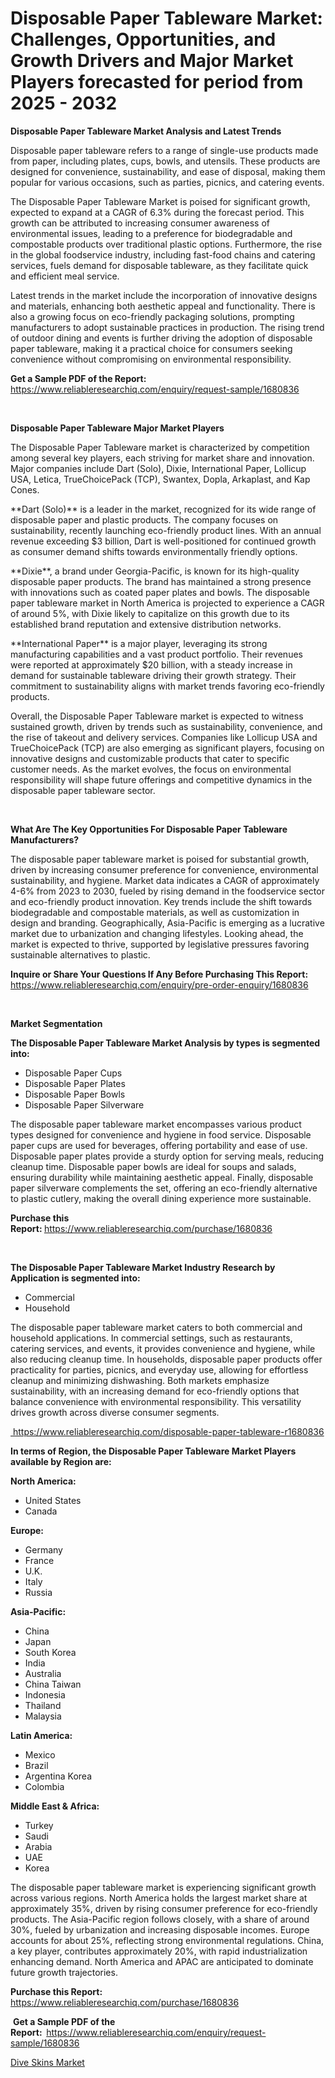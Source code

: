 <p><h1>Disposable Paper Tableware Market: Challenges, Opportunities, and Growth Drivers and Major Market Players forecasted for period from 2025 - 2032</h1></p><p><strong>Disposable Paper Tableware Market Analysis and Latest Trends</strong></p>
<p><p>Disposable paper tableware refers to a range of single-use products made from paper, including plates, cups, bowls, and utensils. These products are designed for convenience, sustainability, and ease of disposal, making them popular for various occasions, such as parties, picnics, and catering events.</p><p>The Disposable Paper Tableware Market is poised for significant growth, expected to expand at a CAGR of 6.3% during the forecast period. This growth can be attributed to increasing consumer awareness of environmental issues, leading to a preference for biodegradable and compostable products over traditional plastic options. Furthermore, the rise in the global foodservice industry, including fast-food chains and catering services, fuels demand for disposable tableware, as they facilitate quick and efficient meal service.</p><p>Latest trends in the market include the incorporation of innovative designs and materials, enhancing both aesthetic appeal and functionality. There is also a growing focus on eco-friendly packaging solutions, prompting manufacturers to adopt sustainable practices in production. The rising trend of outdoor dining and events is further driving the adoption of disposable paper tableware, making it a practical choice for consumers seeking convenience without compromising on environmental responsibility.</p></p>
<p><strong>Get a Sample PDF of the Report:&nbsp;</strong> <a href="https://www.reliableresearchiq.com/enquiry/request-sample/1680836?utm_campaign=2947&utm_medium=2&utm_source=Github&utm_content=ia&utm_term=05042025&utm_id=disposable-paper-tableware">https://www.reliableresearchiq.com/enquiry/request-sample/1680836</a></p>
<p>&nbsp;</p>
<p><strong>Disposable Paper Tableware Major Market Players</strong></p>
<p><p>The Disposable Paper Tableware market is characterized by competition among several key players, each striving for market share and innovation. Major companies include Dart (Solo), Dixie, International Paper, Lollicup USA, Letica, TrueChoicePack (TCP), Swantex, Dopla, Arkaplast, and Kap Cones.</p><p>**Dart (Solo)** is a leader in the market, recognized for its wide range of disposable paper and plastic products. The company focuses on sustainability, recently launching eco-friendly product lines. With an annual revenue exceeding $3 billion, Dart is well-positioned for continued growth as consumer demand shifts towards environmentally friendly options.</p><p>**Dixie**, a brand under Georgia-Pacific, is known for its high-quality disposable paper products. The brand has maintained a strong presence with innovations such as coated paper plates and bowls. The disposable paper tableware market in North America is projected to experience a CAGR of around 5%, with Dixie likely to capitalize on this growth due to its established brand reputation and extensive distribution networks.</p><p>**International Paper** is a major player, leveraging its strong manufacturing capabilities and a vast product portfolio. Their revenues were reported at approximately $20 billion, with a steady increase in demand for sustainable tableware driving their growth strategy. Their commitment to sustainability aligns with market trends favoring eco-friendly products.</p><p>Overall, the Disposable Paper Tableware market is expected to witness sustained growth, driven by trends such as sustainability, convenience, and the rise of takeout and delivery services. Companies like Lollicup USA and TrueChoicePack (TCP) are also emerging as significant players, focusing on innovative designs and customizable products that cater to specific customer needs. As the market evolves, the focus on environmental responsibility will shape future offerings and competitive dynamics in the disposable paper tableware sector.</p></p>
<p>&nbsp;</p>
<p><strong>What Are The Key Opportunities For Disposable Paper Tableware Manufacturers?</strong></p>
<p><p>The disposable paper tableware market is poised for substantial growth, driven by increasing consumer preference for convenience, environmental sustainability, and hygiene. Market data indicates a CAGR of approximately 4-6% from 2023 to 2030, fueled by rising demand in the foodservice sector and eco-friendly product innovation. Key trends include the shift towards biodegradable and compostable materials, as well as customization in design and branding. Geographically, Asia-Pacific is emerging as a lucrative market due to urbanization and changing lifestyles. Looking ahead, the market is expected to thrive, supported by legislative pressures favoring sustainable alternatives to plastic.</p></p>
<p><strong>Inquire or Share Your Questions If Any Before Purchasing This Report:</strong> <a href="https://www.reliableresearchiq.com/enquiry/pre-order-enquiry/1680836?utm_campaign=2947&utm_medium=2&utm_source=Github&utm_content=ia&utm_term=05042025&utm_id=disposable-paper-tableware">https://www.reliableresearchiq.com/enquiry/pre-order-enquiry/1680836</a></p>
<p>&nbsp;</p>
<p><strong>Market Segmentation</strong></p>
<p><strong>The Disposable Paper Tableware Market Analysis by types is segmented into:</strong></p>
<p><ul><li>Disposable Paper Cups</li><li>Disposable Paper Plates</li><li>Disposable Paper Bowls</li><li>Disposable Paper Silverware</li></ul></p>
<p><p>The disposable paper tableware market encompasses various product types designed for convenience and hygiene in food service. Disposable paper cups are used for beverages, offering portability and ease of use. Disposable paper plates provide a sturdy option for serving meals, reducing cleanup time. Disposable paper bowls are ideal for soups and salads, ensuring durability while maintaining aesthetic appeal. Finally, disposable paper silverware complements the set, offering an eco-friendly alternative to plastic cutlery, making the overall dining experience more sustainable.</p></p>
<p><strong>Purchase this Report:&nbsp;</strong><a href="https://www.reliableresearchiq.com/purchase/1680836?utm_campaign=2947&utm_medium=2&utm_source=Github&utm_content=ia&utm_term=05042025&utm_id=disposable-paper-tableware">https://www.reliableresearchiq.com/purchase/1680836</a></p>
<p>&nbsp;</p>
<p><strong>The Disposable Paper Tableware Market Industry Research by Application is segmented into:</strong></p>
<p><ul><li>Commercial</li><li>Household</li></ul></p>
<p><p>The disposable paper tableware market caters to both commercial and household applications. In commercial settings, such as restaurants, catering services, and events, it provides convenience and hygiene, while also reducing cleanup time. In households, disposable paper products offer practicality for parties, picnics, and everyday use, allowing for effortless cleanup and minimizing dishwashing. Both markets emphasize sustainability, with an increasing demand for eco-friendly options that balance convenience with environmental responsibility. This versatility drives growth across diverse consumer segments.</p></p>
<p><a href="https://www.reliableresearchiq.com/disposable-paper-tableware-r1680836?utm_campaign=2947&utm_medium=2&utm_source=Github&utm_content=ia&utm_term=05042025&utm_id=disposable-paper-tableware">&nbsp;https://www.reliableresearchiq.com/disposable-paper-tableware-r1680836</a></p>
<p><strong>In terms of Region, the Disposable Paper Tableware Market Players available by Region are:</strong></p>
<p>
    <p> <strong> North America: </strong>
        <ul>
            <li>United States</li>
            <li>Canada</li>
        </ul>
        </p> 
    <p> <strong> Europe: </strong>
        <ul>
            <li>Germany</li>
            <li>France</li>
            <li>U.K.</li>
            <li>Italy</li>
            <li>Russia</li>
        </ul>
        </p> 
    <p> <strong> Asia-Pacific: </strong>
        <ul>
            <li>China</li>
            <li>Japan</li>
            <li>South Korea</li>
            <li>India</li>
            <li>Australia</li>
            <li>China Taiwan</li>
            <li>Indonesia</li>
            <li>Thailand</li>
            <li>Malaysia</li>
        </ul>
        </p> 
    <p> <strong> Latin America: </strong>
        <ul>
            <li>Mexico</li>
            <li>Brazil</li>
            <li>Argentina Korea</li>
            <li>Colombia</li>
        </ul>
        </p> 
    <p> <strong> Middle East & Africa: </strong>
        <ul>
            <li>Turkey</li>
            <li>Saudi</li>
            <li>Arabia</li>
            <li>UAE</li>
            <li>Korea</li>
        </ul>
    </p>
    </p>
<p><p>The disposable paper tableware market is experiencing significant growth across various regions. North America holds the largest market share at approximately 35%, driven by rising consumer preference for eco-friendly products. The Asia-Pacific region follows closely, with a share of around 30%, fueled by urbanization and increasing disposable incomes. Europe accounts for about 25%, reflecting strong environmental regulations. China, a key player, contributes approximately 20%, with rapid industrialization enhancing demand. North America and APAC are anticipated to dominate future growth trajectories.</p></p>
<p><strong>Purchase this Report: </strong><a href="https://www.reliableresearchiq.com/purchase/1680836?utm_campaign=2947&utm_medium=2&utm_source=Github&utm_content=ia&utm_term=05042025&utm_id=disposable-paper-tableware">https://www.reliableresearchiq.com/purchase/1680836</a></p>
<p>&nbsp;<strong>Get a Sample PDF of the Report:&nbsp;&nbsp;</strong><a href="https://www.reliableresearchiq.com/enquiry/request-sample/1680836?utm_campaign=2947&utm_medium=2&utm_source=Github&utm_content=ia&utm_term=05042025&utm_id=disposable-paper-tableware">https://www.reliableresearchiq.com/enquiry/request-sample/1680836</a></p>
<p><strong></strong></p>
<p><p><a href="https://github.com/xtysizov/Market-Research-Report-List-1/blob/main/dive-skins-market.md?utm_campaign=2947&utm_medium=2&utm_source=Github&utm_content=ia&utm_term=05042025&utm_id=disposable-paper-tableware">Dive Skins Market</a></p></p>